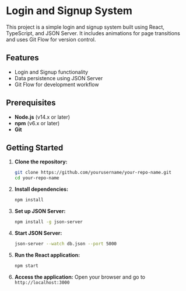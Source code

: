 # Login and Signup System

This project is a simple login and signup system built using React, TypeScript, and JSON Server. It includes animations for page transitions and uses Git Flow for version control.

## Features

- Login and Signup functionality
- Data persistence using JSON Server
- Git Flow for development workflow

## Prerequisites

- **Node.js** (v14.x or later)
- **npm** (v6.x or later)
- **Git**

## Getting Started

1. **Clone the repository:**
   ```bash
   git clone https://github.com/yourusername/your-repo-name.git
   cd your-repo-name
   ```

2. **Install dependencies:**
   ```bash
   npm install
   ```

3. **Set up JSON Server:**
   ```bash
   npm install -g json-server
   ```

4. **Start JSON Server:**
   ```bash
   json-server --watch db.json --port 5000
   ```

5. **Run the React application:**
   ```bash
   npm start
   ```

6. **Access the application:**
   Open your browser and go to `http://localhost:3000`

